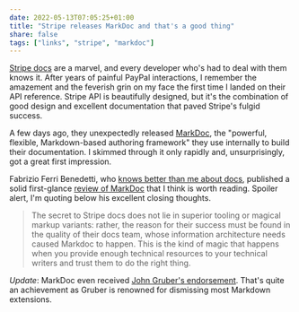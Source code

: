 ```yaml
---
date: 2022-05-13T07:05:25+01:00
title: "Stripe releases MarkDoc and that's a good thing"
share: false
tags: ["links", "stripe", "markdoc"]
---
```

[Stripe docs][1] are a marvel, and every developer who's had to deal with them knows
it. After years of painful PayPal interactions, I remember the amazement and
the feverish grin on my face the first time I landed on their API reference.
Stripe API is beautifully designed, but it's the combination of good design and
excellent documentation that paved Stripe's fulgid success. 

A few days ago, they unexpectedly released [MarkDoc][2], the "powerful,
flexible, Markdown-based authoring framework" they use internally to build
their documentation. I skimmed through it only rapidly and, unsurprisingly, got
a great first impression.

Fabrizio Ferri Benedetti, who [knows better than me about docs][3], published
a solid first-glance [review of MarkDoc][4] that I think is worth reading.
Spoiler alert, I'm quoting below his excellent closing thoughts.

> The secret to Stripe docs does not lie in superior tooling or magical markup
> variants: rather, the reason for their success must be found in the quality
> of their docs team, whose information architecture needs caused Markdoc to
> happen. This is the kind of magic that happens when you provide enough
> technical resources to your technical writers and trust them to do the right
> thing.

*Update*: MarkDoc even received [John Gruber's endorsement][5]. That's quite an
achievement as Gruber is renowned for dismissing most Markdown extensions.



[1]: https://stripe.com/docs
[2]: https://markdoc.io/
[3]: https://passo.uno/about
[4]: https://passo.uno/markdoc-review/
[5]: https://daringfireball.net/linked/2022/05/19/markdoc
[rss]: https://nicolaiarocci.com/index.xml
[tw]: http://twitter.com/nicolaiarocci
[nl]: https://buttondown.email/nicolaiarocci
